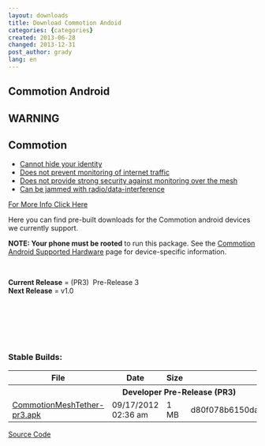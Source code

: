 ```yaml
---
layout: downloads
title: Download Commotion Andoid
categories: {categories}
created: 2013-06-28
changed: 2013-12-31
post_author: grady
lang: en
---
```

## Commotion Android

  <div class="warning-label">
<div class="warning-top">
<h2>WARNING</h2>
</div>

<div class="warning-bottom">
<h2>Commotion</h2>

<ul>
	<li><a href="http://commotionwireless.net/understanding-commotions-warning-label#anonymity">Cannot hide your identity</a></li>
	<li><a href="http://commotionwireless.net/understanding-commotions-warning-label#internet">Does not prevent monitoring of internet traffic</a></li>
	<li><a href="http://commotionwireless.net/understanding-commotions-warning-label#monitoring">Does not provide strong security against monitoring over the mesh</a></li>
	<li><a href="http://commotionwireless.net/understanding-commotions-warning-label#jamming">Can be jammed with radio/data-interference</a></li>
</ul>
<a href="https://commotionwireless.net/understanding-commotions-warning-label">For More Info Click Here</a></div>
</div>

<p>Here you can find pre-built downloads for the Commotion android devices we currently support.</p>

<p><strong>NOTE: Your phone must be rooted</strong> to run this package. See the <a href="/supported-devices/#phones">Commotion Android Supported Hardware</a> page for device-specific information.</p>

<p>&nbsp;</p>

<p><strong>Current Release</strong>&nbsp;= (PR3)&nbsp; Pre-Release 3<br />
<strong>Next Release</strong>&nbsp;= v1.0</p>

<p>&nbsp;</p>

<p>&nbsp;</p>

<p>&nbsp;</p>

<h3>Stable Builds:</h3>

<table class="files list">
	<thead>
		<tr>
			<th>File</th>
			<th>Date</th>
			<th>Size</th>
			<th>MD5</th>
		</tr>
	</thead>
	<tbody>
		<tr>
			<th colspan="4">Developer Pre-Release (PR3)</th>
		</tr>
		<tr>
			<td><a href="https://code.commotionwireless.net/attachments/download/129/CommotionMeshTether-pr3.apk" title="Commotion MeshTether for Android">CommotionMeshTether-pr3.apk</a></td>
			<td>09/17/2012 02:36 am</td>
			<td>1 MB</td>
			<td>d80f078b6150daa1cb4dd6e79d134eea</td>
		</tr>
	</tbody>
</table>

<p><a class="button" href="https://github.com/opentechinstitute/commotion-android" id="android-source-btn">Source Code</a></p>
 
